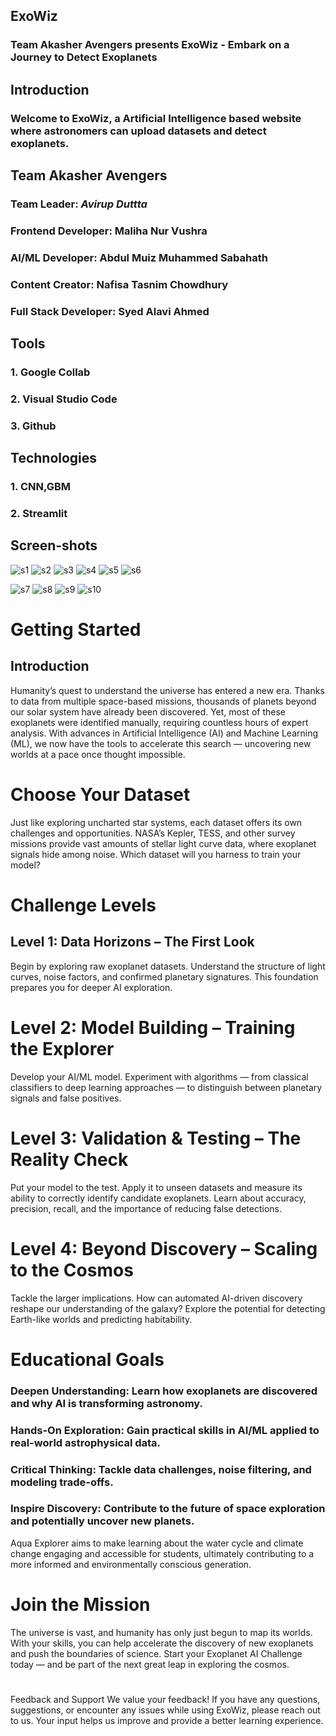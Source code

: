 ## ExoWiz
### Team Akasher Avengers presents ExoWiz - Embark on a Journey to Detect Exoplanets

## Introduction
### Welcome to ExoWiz, a Artificial Intelligence based website where astronomers can upload datasets and detect exoplanets.

## Team Akasher Avengers
### **Team Leader:** _Avirup Duttta_<br>
### **Frontend Developer:** Maliha Nur Vushra<br>
### **AI/ML Developer:** Abdul Muiz Muhammed Sabahath<br>
### **Content Creator:** Nafisa Tasnim Chowdhury<br>
### **Full Stack Developer:** Syed Alavi Ahmed


## Tools
   ### 1. Google Collab
   ### 2. Visual Studio Code
   ### 3. Github

## Technologies
   ### 1. CNN,GBM
   ### 2. Streamlit
   ## Screen-shots


![s1](https://github.com/AvirupOG/ExoWiz/blob/main/images/Screenshot%202025-10-03%20161925.png)
![s2](https://github.com/AvirupOG/ExoWiz/blob/main/images/Screenshot%202025-10-03%20162137.png) 
![s3](https://github.com/AvirupOG/ExoWiz/blob/main/images/Screenshot%202025-10-03%20162229.png)
![s4](https://github.com/AvirupOG/ExoWiz/blob/main/images/Screenshot%202025-10-03%20162418.png)
![s5](https://github.com/AvirupOG/ExoWiz/blob/main/images/Screenshot%202025-10-03%20162538.png) 
![s6](https://github.com/AvirupOG/ExoWiz/blob/main/images/Screenshot%202025-10-03%20162611.png)

![s7](https://github.com/AvirupOG/ExoWiz/blob/main/images/Screenshot%202025-10-03%20162639.png)
![s8](https://github.com/AvirupOG/ExoWiz/blob/main/images/Screenshot%202025-10-03%20162701.png)
![s9](https://github.com/AvirupOG/ExoWiz/blob/main/images/Screenshot%202025-10-03%20162718.png)
![s10](https://github.com/AvirupOG/ExoWiz/blob/main/images/Screenshot%202025-10-03%20162746.png)










# Getting Started
## Introduction
Humanity’s quest to understand the universe has entered a new era. Thanks to data from multiple space-based missions, thousands of planets beyond our solar system have already been discovered. Yet, most of these exoplanets were identified manually, requiring countless hours of expert analysis. With advances in Artificial Intelligence (AI) and Machine Learning (ML), we now have the tools to accelerate this search — uncovering new worlds at a pace once thought impossible.

# Choose Your Dataset
Just like exploring uncharted star systems, each dataset offers its own challenges and opportunities. NASA’s Kepler, TESS, and other survey missions provide vast amounts of stellar light curve data, where exoplanet signals hide among noise. Which dataset will you harness to train your model?

# Challenge Levels
## Level 1: Data Horizons – The First Look
Begin by exploring raw exoplanet datasets. Understand the structure of light curves, noise factors, and confirmed planetary signatures. This foundation prepares you for deeper AI exploration.

# Level 2: Model Building – Training the Explorer
Develop your AI/ML model. Experiment with algorithms — from classical classifiers to deep learning approaches — to distinguish between planetary signals and false positives.

# Level 3: Validation & Testing – The Reality Check
Put your model to the test. Apply it to unseen datasets and measure its ability to correctly identify candidate exoplanets. Learn about accuracy, precision, recall, and the importance of reducing false detections.

# Level 4: Beyond Discovery – Scaling to the Cosmos
Tackle the larger implications. How can automated AI-driven discovery reshape our understanding of the galaxy? Explore the potential for detecting Earth-like worlds and predicting habitability.

# Educational Goals
### Deepen Understanding: Learn how exoplanets are discovered and why AI is transforming astronomy.
### Hands-On Exploration: Gain practical skills in AI/ML applied to real-world astrophysical data.
### Critical Thinking: Tackle data challenges, noise filtering, and modeling trade-offs.
### Inspire Discovery: Contribute to the future of space exploration and potentially uncover new planets.

Aqua Explorer aims to make learning about the water cycle and climate change engaging and accessible for students, ultimately contributing to a more informed and environmentally conscious generation.

# Join the Mission
The universe is vast, and humanity has only just begun to map its worlds. With your skills, you can help accelerate the discovery of new exoplanets and push the boundaries of science.
Start your Exoplanet AI Challenge today — and be part of the next great leap in exploring the cosmos.
#
Feedback and Support
We value your feedback! If you have any questions, suggestions, or encounter any issues while using ExoWiz, please reach out to us. Your input helps us improve and provide a better learning experience.



